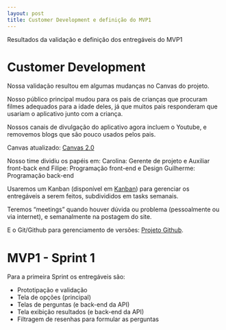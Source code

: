 ```yaml
---
layout: post
title: Customer Development e definição do MVP1
---
```


Resultados da validação e definição dos entregáveis do MVP1

# Customer Development

Nossa validação resultou em algumas mudanças no Canvas do projeto.

Nosso público principal mudou para os pais de crianças que procuram filmes adequados para a idade deles, já que muitos pais responderam que usariam o aplicativo junto com a criança.

Nossos canais de divulgação do aplicativo agora incluem o Youtube, e removemos blogs que são pouco usados pelos pais.

Canvas atualizado: [Canvas 2.0](http://i.imgur.com/mkfdc8e.png "Canvas 2.0")



Nosso time dividiu os papéis em:
	Carolina: Gerente de projeto e Auxiliar front-back end
	Filipe: Programação front-end e Design
	Guilherme: Programação back-end

Usaremos um Kanban (disponível em [Kanban](https://kanban-chi.appspot.com/dashboard/6511160603443200/ "Kanban")) para gerenciar os entregáveis a serem feitos, subdivididos em tasks semanais.

Teremos “meetings” quando houver dúvida ou problema (pessoalmente ou via internet), e semanalmente na postagem do site.

E o Git/Github para gerenciamento de versões: [Projeto Github](https://github.com/New-NC/DiscoverMovie "Github").

# MVP1 - Sprint 1

Para a primeira Sprint os entregáveis são:
- Prototipação e validação
- Tela de opções (principal)
- Telas de perguntas (e back-end da API)
- Tela exibição resultados (e back-end da API)
- Filtragem de resenhas para formular as perguntas
